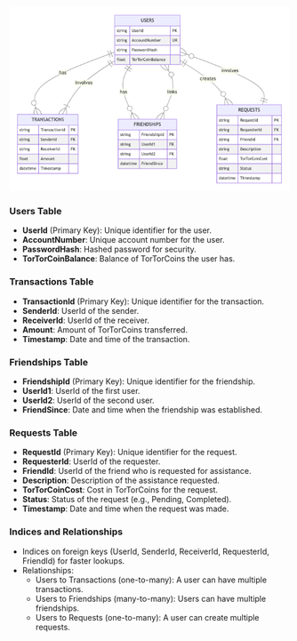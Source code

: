 ![img.png](img.png)
### Users Table
- **UserId** (Primary Key): Unique identifier for the user.
- **AccountNumber**: Unique account number for the user.
- **PasswordHash**: Hashed password for security.
- **TorTorCoinBalance**: Balance of TorTorCoins the user has.

### Transactions Table
- **TransactionId** (Primary Key): Unique identifier for the transaction.
- **SenderId**: UserId of the sender.
- **ReceiverId**: UserId of the receiver.
- **Amount**: Amount of TorTorCoins transferred.
- **Timestamp**: Date and time of the transaction.

### Friendships Table
- **FriendshipId** (Primary Key): Unique identifier for the friendship.
- **UserId1**: UserId of the first user.
- **UserId2**: UserId of the second user.
- **FriendSince**: Date and time when the friendship was established.

### Requests Table
- **RequestId** (Primary Key): Unique identifier for the request.
- **RequesterId**: UserId of the requester.
- **FriendId**: UserId of the friend who is requested for assistance.
- **Description**: Description of the assistance requested.
- **TorTorCoinCost**: Cost in TorTorCoins for the request.
- **Status**: Status of the request (e.g., Pending, Completed).
- **Timestamp**: Date and time when the request was made.

### Indices and Relationships
- Indices on foreign keys (UserId, SenderId, ReceiverId, RequesterId, FriendId) for faster lookups.
- Relationships:
    - Users to Transactions (one-to-many): A user can have multiple transactions.
    - Users to Friendships (many-to-many): Users can have multiple friendships.
    - Users to Requests (one-to-many): A user can create multiple requests.